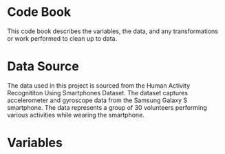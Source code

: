 # Code Book
This code book describes the variables, the data, and any transformations or work performed to clean up to data.

# Data Source
The data used in this project is sourced from the Human Activity Recognititon Using Smartphones Dataset. The dataset captures accelerometer and gyroscope data from the Samsung Galaxy S smartphone. The data represents a group of 30 volunteers performing various activities while wearing the smartphone.

# Variables
